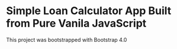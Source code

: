 # Simple Loan Calculator App Built from Pure Vanila JavaScript

This project was bootstrapped with Bootstrap 4.0


